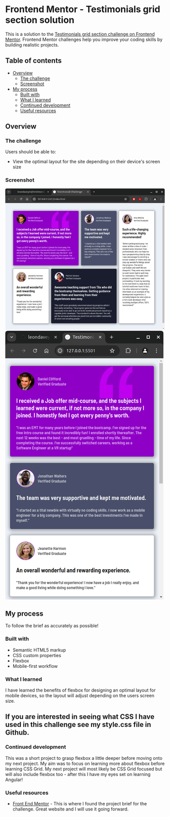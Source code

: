 # Frontend Mentor - Testimonials grid section solution

This is a solution to the [Testimonials grid section challenge on Frontend Mentor](https://www.frontendmentor.io/challenges/testimonials-grid-section-Nnw6J7Un7). Frontend Mentor challenges help you improve your coding skills by building realistic projects.

## Table of contents

- [Overview](#overview)
  - [The challenge](#the-challenge)
  - [Screenshot](#screenshot)
- [My process](#my-process)
  - [Built with](#built-with)
  - [What I learned](#what-i-learned)
  - [Continued development](#continued-development)
  - [Useful resources](#useful-resources)

## Overview

### The challenge

Users should be able to:

- View the optimal layout for the site depending on their device's screen size

### Screenshot

![](./images/screenshot.png)
![](./images/screenshot-mobile.png)

## My process

To follow the brief as accurately as possible!

### Built with

- Semantic HTML5 markup
- CSS custom properties
- Flexbox
- Mobile-first workflow

### What I learned

I have learned the benefits of flexbox for designing an optimal layout for mobile devices, so the layout will adjust depending on the users screen size.

<h2>
  If you are interested in seeing what CSS I have used in this challenge see my style.css file in Github.
</h2>

### Continued development

This was a short project to grasp flexbox a little deeper before moving onto my next project. My aim was to focus on learning more about flexbox before learning CSS Grid. My next project will most likely be CSS Grid focused but will also include flexbox too - after this I have my eyes set on learning Angular!

### Useful resources

- [Front End Mentor](https://www.frontendmentor.io/challenges/testimonials-grid-section-Nnw6J7Un7/hub) - This is where I found the project brief for the challenge. Great website and I will use it going forward.
